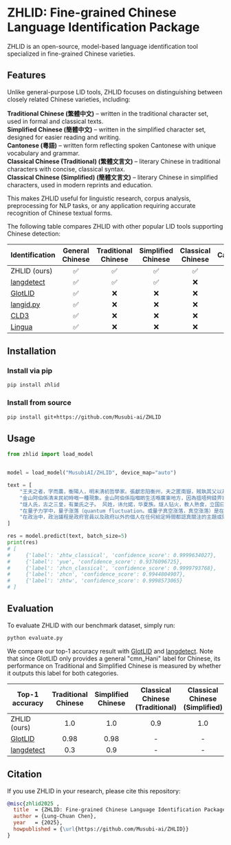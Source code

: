 # ZHLID: Fine-grained Chinese Language Identification Package
ZHLID is an open-source, model-based language identification tool specialized in fine-grained Chinese varieties.

## Features
Unlike general-purpose LID tools, ZHLID focuses on distinguishing between closely related Chinese varieties, including:

**Traditional Chinese (繁體中文)** – written in the traditional character set, used in formal and classical texts.  
**Simplified Chinese (簡體中文)** – written in the simplified character set, designed for easier reading and writing.  
**Cantonese (粵語)** – written form reflecting spoken Cantonese with unique vocabulary and grammar.  
**Classical Chinese (Traditional) (繁體文言文)** – literary Chinese in traditional characters with concise, classical syntax.  
**Classical Chinese (Simplified) (簡體文言文)** – literary Chinese in simplified characters, used in modern reprints and education.

This makes ZHLID useful for linguistic research, corpus analysis, preprocessing for NLP tasks, or any application requiring accurate recognition of Chinese textual forms.

The following table compares ZHLID with other popular LID tools supporting Chinese detection:

| Identification | General Chinese | Traditional Chinese | Simplified Chinese | Classical Chinese | Cantonese |
|------|:----:|:----:|:----:|:----:|:----:|
| ZHLID (ours) | ✅ | ✅ | ✅ | ✅ | ✅ |
| [langdetect](https://github.com/Mimino666/langdetect) | ✅ | ✅ | ✅ | ❌ | ❌ |
| [GlotLID](https://github.com/cisnlp/GlotLID/tree/main) | ✅ | ❌ |❌ |❌ | ✅ |
| [langid.py](https://github.com/saffsd/langid.py) | ✅ | ❌ | ❌ | ❌ | ❌ |
| [CLD3](https://github.com/google/cld3?tab=readme-ov-file#supported-languages) | ✅ | ❌ | ❌ | ❌ | ❌ |
| [Lingua](https://github.com/pemistahl/lingua-py) | ✅ | ❌ | ❌ | ❌ | ❌ |

## Installation
### Install via pip
```bash
pip install zhlid
```

### Install from source
```bash
pip install git+https://github.com/Musubi-ai/ZHLID
```

## Usage
```python
from zhlid import load_model


model = load_model("MusubiAI/ZHLID", device_map="auto")

text = [
    "王夫之者，字而農，衡陽人，明末清初哲學家。張獻忠陷衡州，夫之匿南嶽，賊執其父以為質。夫之自引刀遍刺肢體，舁往易父。",
    "金山阿伯係清末民初時嘅一種現象。金山阿伯係指嗰啲生活喺廣東地方，因為搵唔夠錢畀家人生活，要出洋到舊金山或新金山做苦工，掘金礦。",
    "燧人氏，古之三皇，有巢氏之子。 风姓，讳允婼，华夏族。燧人钻火，教人熟食，立国曰燧明，为后世奉为「火祖」，号燧皇。立一百一十年，崩，子伏羲嗣。\n\n**引据**\n《风俗通义·皇霸篇》\n*",
    "在量子力学中，量子涨落（quantum fluctuation。或量子真空涨落，真空涨落）是在空间任意位置对于能量的暂时变化。 \n从维尔纳·海森堡的不确定性原理可以推导出这结论。",
    "在政治中，政治議程是政府官員以及政府以外的個人在任何給定時間都認真關注的主題或問題/議題的列表。"
]

res = model.predict(text, batch_size=5)
print(res)
# [
#     {'label': 'zhtw_classical', 'confidence_score': 0.9999634027}, 
#     {'label': 'yue', 'confidence_score': 0.9376096725}, 
#     {'label': 'zhcn_classical', 'confidence_score': 0.9999793768}, 
#     {'label': 'zhcn', 'confidence_score': 0.9944804907}, 
#     {'label': 'zhtw', 'confidence_score': 0.9998573065}
# ]
```
## Evaluation
To evaluate ZHLID with our benchmark dataset, simply run:
```bash
python evaluate.py
```

We compare our top-1 accuracy result with [GlotLID](https://github.com/cisnlp/GlotLID/tree/main) and [langdetect](https://github.com/Mimino666/langdetect). Note that since GlotLID only provides a general "cmn_Hani" label for Chinese, its performance on Traditional and Simplified Chinese is measured by whether it outputs this label for both categories.

| Top-1 accuracy | Traditional Chinese | Simplified Chinese | Classical Chinese (Traditional) | Classical Chinese (Simplified) | Cantonese |
|------|:----:|:----:|:----:|:----:|:----:|
| ZHLID (ours) | 1.0 | 1.0 | 0.9 | 1.0 | 0.96 |
| [GlotLID](https://github.com/cisnlp/GlotLID/tree/main) | 0.98 | 0.98 | - | - | 0.9 |
| [langdetect](https://github.com/Mimino666/langdetect) | 0.3 | 0.9 | - | - | - |

## Citation
If you use ZHLID in your research, please cite this repository:
```bibtex
@misc{zhlid2025 ,
  title  = {ZHLID: Fine-grained Chinese Language Identification Package},
  author = {Lung-Chuan Chen},
  year   = {2025},
  howpublished = {\url{https://github.com/Musubi-ai/ZHLID}}
}
```